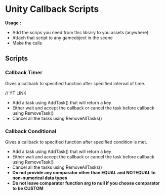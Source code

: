 # Unity Callback Scripts

<b>Usage : </b><br>
<ul>
  <li>Add the scrips you need from this library to you assets (anywhere)</li>
  <li>Attach that script to any gameobject in the scene</li>
  <li>Make the calls</li>
</ul>

<h2>Scripts</h2>
<h3>Callback Timer</h3>

Gives a callback to specified function after specified interval of time.

// YT LINK

<ul>
  <li>Add a task using AddTask() that will return a key</li>
  <li>Either wait and accept the callback or cancel the task before callback using RemoveTask()</li>
  <li>Cancel all the tasks using RemoveAllTasks()</li>
</ul>

<h3>Callback Conditional</h3>

Gives a callback to specified function after specified condition is met.

<ul>
  <li>Add a task using AddTask() that will return a key</li>
  <li>Either wait and accept the callback or cancel the task before callback using RemoveTask()</li>
  <li>Cancel all the tasks using RemoveAllTasks()</li>
  <li><b>Do not provide any comparator other than EQUAL and NOTEQUAL to non-numerical data types</b></li>
  <li><b>Do not leave comparator function arg to null if you choose comparator to be CUSTOM</b></li>
</ul>
